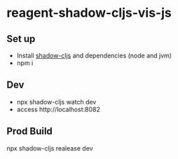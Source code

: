 # reagent-shadow-cljs-vis-js

## Set up

- Install [shadow-cljs](https://shadow-cljs.github.io/docs/UsersGuide.html#_installation) and dependencies (node and jvm)
- npm i

## Dev

- npx shadow-cljs watch dev
- access http://localhost:8082

## Prod Build

npx shadow-cljs realease dev